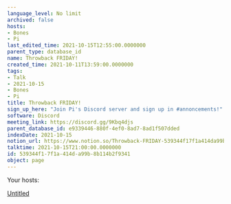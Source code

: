 ```yaml
---
language_level: No limit
archived: false
hosts:
- Bones
- Pi
last_edited_time: 2021-10-15T12:55:00.0000000
parent_type: database_id
name: Throwback FRIDAY!
created_time: 2021-10-11T13:59:00.0000000
tags:
- Talk
- 2021-10-15
- Bones
- Pi
title: Throwback FRIDAY!
sign_up_here: "Join Pi's Discord server and sign up in #annoncements!"
software: Discord
meeting_link: https://discord.gg/9Kbq4djs
parent_database_id: e9339446-880f-4ef0-8ad7-8ad1f507dded
indexDate: 2021-10-15
notion_url: https://www.notion.so/Throwback-FRIDAY-539344f17f1a414da99b8b114b2f9341
talktime: 2021-10-15T21:00:00.0000000
id: 539344f1-7f1a-414d-a99b-8b114b2f9341
object: page
---
```




Your hosts:

[Untitled](https://www.notion.so/482e61b02b9c4456b2b4fe86bb7544c6)   





